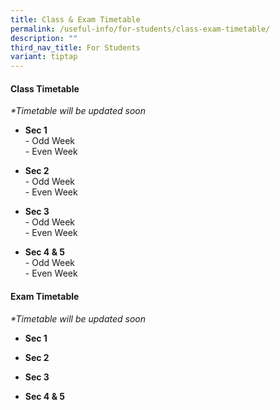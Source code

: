 ```yaml
---
title: Class & Exam Timetable
permalink: /useful-info/for-students/class-exam-timetable/
description: ""
third_nav_title: For Students
variant: tiptap
---
```

<h4><strong>Class Timetable</strong></h4><p><em>*Timetable will be updated soon</em></p><ul data-tight="true" class="tight"><li><p><strong>Sec 1</strong><br>-&nbsp;Odd Week<br>-&nbsp;Even Week</p></li><li><p><strong>Sec 2</strong><br>-&nbsp;Odd Week<br>-&nbsp;Even Week</p></li><li><p><strong>Sec 3</strong><br>-&nbsp;Odd Week<br>-&nbsp;Even Week</p></li><li><p><strong>Sec 4 &amp; 5</strong><br>-&nbsp;Odd Week<br>-&nbsp;Even Week</p></li></ul><h4><strong>Exam Timetable</strong></h4><p><em>*Timetable will be updated soon</em></p><ul data-tight="true" class="tight"><li><p><strong>Sec 1</strong></p></li><li><p><strong>Sec 2</strong></p></li><li><p><strong>Sec 3</strong></p></li><li><p><strong>Sec 4 &amp; 5</strong></p></li></ul><p></p>